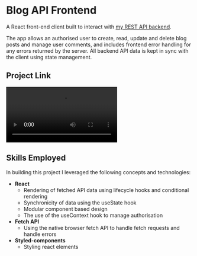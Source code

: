 # Blog API Frontend

A React front-end client built to interact with [my REST API backend](https://github.com/digidub/blog-api).

The app allows an authorised user to create, read, update and delete blog posts and manage user comments, and includes frontend error handling for any errors returned by the server. All backend API data is kept in sync with the client using state management.

## Project Link

![Demo](https://i.imgur.com/77KGMdl.mp4 'Blog API Frontend Demo')

## Skills Employed

In building this project I leveraged the following concepts and technologies:

- **React**
  - Rendering of fetched API data using lifecycle hooks and conditional rendering
  - Synchronicity of data using the useState hook
  - Modular component based design
  - The use of the useContext hook to manage authorisation
- **Fetch API**
  - Using the native browser fetch API to handle fetch requests and handle errors
- **Styled-components**
  - Styling react elements
